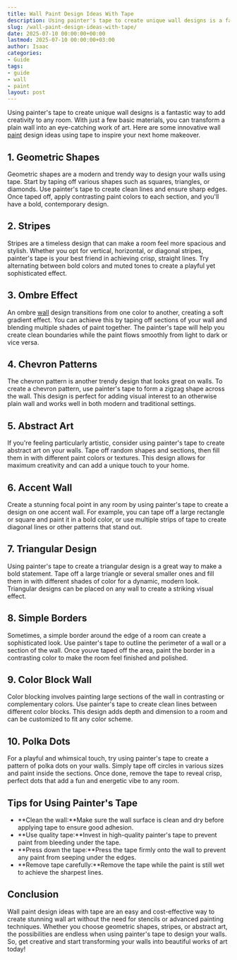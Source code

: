 ```yaml
---
title: Wall Paint Design Ideas With Tape
description: Using painter's tape to create unique wall designs is a fantastic way to add creativity to any room. With just a few basic materials, you can transform a...
slug: /wall-paint-design-ideas-with-tape/
date: 2025-07-10 00:00:00+00:00
lastmod: 2025-07-10 00:00:00+03:00
author: Isaac
categories:
- Guide
tags:
- guide
- wall
- paint
layout: post
---
```

Using painter's tape to create unique wall designs is a fantastic way to add creativity to any room. With just a few basic materials, you can transform a plain wall into an eye-catching work of art. Here are some innovative wall [paint](https://pestpolicy.com/how-to-remove-paint-from-walls/) design ideas using tape to inspire your next home makeover.
## 1. Geometric Shapes
Geometric shapes are a modern and trendy way to design your walls using tape. Start by taping off various shapes such as squares, triangles, or diamonds. Use painter's tape to create clean lines and ensure sharp edges. Once taped off, apply contrasting paint colors to each section, and you'll have a bold, contemporary design.
## 2. Stripes
Stripes are a timeless design that can make a room feel more spacious and stylish. Whether you opt for vertical, horizontal, or diagonal stripes, painter's tape is your best friend in achieving crisp, straight lines. Try alternating between bold colors and muted tones to create a playful yet sophisticated effect.
## 3. Ombre Effect
An ombre [wall](https://pestpolicy.com/best-paint-brushes-for-walls/) design transitions from one color to another, creating a soft gradient effect. You can achieve this by taping off sections of your wall and blending multiple shades of paint together. The painter's tape will help you create clean boundaries while the paint flows smoothly from light to dark or vice versa.
## 4. Chevron Patterns
The chevron pattern is another trendy design that looks great on walls. To create a chevron pattern, use painter's tape to form a zigzag shape across the wall. This design is perfect for adding visual interest to an otherwise plain wall and works well in both modern and traditional settings.
## 5. Abstract Art
If you're feeling particularly artistic, consider using painter's tape to create abstract art on your walls. Tape off random shapes and sections, then fill them in with different paint colors or textures. This design allows for maximum creativity and can add a unique touch to your home.
## 6. Accent Wall
Create a stunning focal point in any room by using painter's tape to create a design on one accent wall. For example, you can tape off a large rectangle or square and paint it in a bold color, or use multiple strips of tape to create diagonal lines or other patterns that stand out.
## 7. Triangular Design
Using painter's tape to create a triangular design is a great way to make a bold statement. Tape off a large triangle or several smaller ones and fill them in with different shades of color for a dynamic, modern look. Triangular designs can be placed on any wall to create a striking visual effect.
## 8. Simple Borders
Sometimes, a simple border around the edge of a room can create a sophisticated look. Use painter's tape to outline the perimeter of a wall or a section of the wall. Once youve taped off the area, paint the border in a contrasting color to make the room feel finished and polished.
## 9. Color Block Wall
Color blocking involves painting large sections of the wall in contrasting or complementary colors. Use painter's tape to create clean lines between different color blocks. This design adds depth and dimension to a room and can be customized to fit any color scheme.
## 10. Polka Dots
For a playful and whimsical touch, try using painter's tape to create a pattern of polka dots on your walls. Simply tape off circles in various sizes and paint inside the sections. Once done, remove the tape to reveal crisp, perfect dots that add a fun and energetic vibe to any room.
## Tips for Using Painter's Tape
- **Clean the wall:**Make sure the wall surface is clean and dry before applying tape to ensure good adhesion.
- **Use quality tape:**Invest in high-quality painter's tape to prevent paint from bleeding under the tape.
- **Press down the tape:**Press the tape firmly onto the wall to prevent any paint from seeping under the edges.
- **Remove tape carefully:**Remove the tape while the paint is still wet to achieve the sharpest lines.
## Conclusion
Wall paint design ideas with tape are an easy and cost-effective way to create stunning wall art without the need for stencils or advanced painting techniques. Whether you choose geometric shapes, stripes, or abstract art, the possibilities are endless when using painter's tape to design your walls. So, get creative and start transforming your walls into beautiful works of art today!